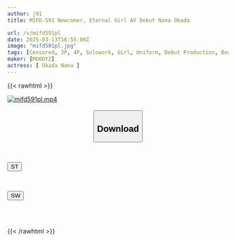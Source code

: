 ```yaml
---
author: j91
title: MIFD-591 Newcomer, Eternal Girl AV Debut Nana Okada

url: /v/mifd591pl
date: 2025-03-13T16:55:00Z
image: "mifd591pl.jpg"
tags: [Censored, 3P, 4P, Solowork, Girl, Uniform, Debut Production, Beautiful Girl, Mini	]
maker: [MOODYZ]
actress: [ Okada Nana ]
---
```



{{< rawhtml >}}

<div class="video" data-videoid="YGw1AWyo3YIvJjm">
    <a href="javascript:;">
        <img src="/v/mifd591pl/mifd591pl.jpg" width="WIDTH" height="HEIGHT" alt="mifd591pl.mp4" loading="lazy">
    </a>
</div>

<script type="text/javascript" src="https://j91.asia/asset/on-demand-st.js"></script>

<br>
  <link rel="stylesheet" href="https://j91.asia/asset/bs5.css">
  
  <center>
  <button class="btn btn-primary" type="button" data-bs-toggle="collapse" data-bs-target=".multi-collapse" aria-expanded="false" aria-controls="multiCollapseExample1 multiCollapseExample2"><h2>Download</h2></button></center>
</p>
<div class="row">
  <div class="col">
    <div class="collapse multi-collapse" id="multiCollapseExample1">
      <div class="card card-body">
	      	      <br>
<div class="buttons">  
<p><a href="/v/mifd591pl/st.html" target="_blank"><button class="btn-hover color-3"><i class="fa fa-download"></i> ST</button></a></p></div>
    </div>
  </div>
</div>
  <div class="col">
    <div class="collapse multi-collapse" id="multiCollapseExample2">
      <div class="card card-body">
	      <br>
<div class="buttons">
<p><a href="/v/mifd591pl/sw.html" target="_blank"><button class="btn-hover color-2"><i class="fa fa-download"></i> SW</button></a></p></div>
<br><br>
      </div>
    </div>
  </div>
</div>

{{< /rawhtml >}}
